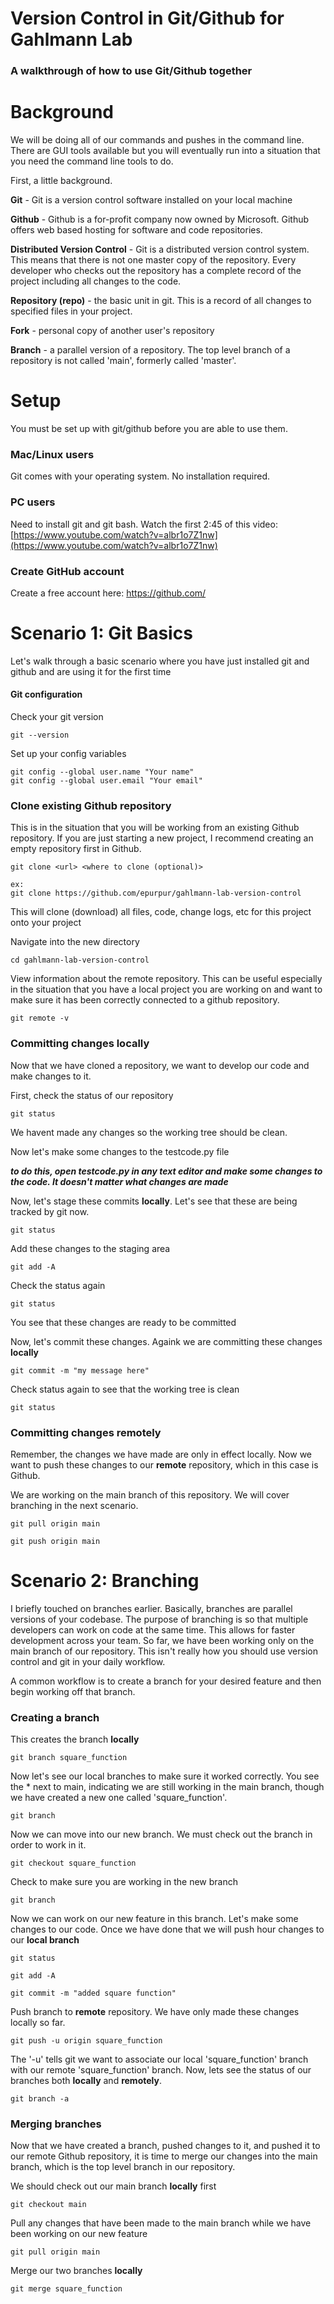 # Version Control in Git/Github for Gahlmann Lab

### A walkthrough of how to use Git/Github together

# Background

We will be doing all of our commands and pushes in the command line. There are GUI tools available but you will eventually run into a situation that you need the command line tools to do. 

First, a little background.

**Git** - Git is a version control software installed on your local machine

**Github** - Github is a for-profit company now owned by Microsoft. Github offers web based hosting for software and code repositories.

**Distributed Version Control** - Git is a distributed version control system. This means that there is not one master copy of the repository. Every developer who checks out the repository has a complete record of the project including all changes to the code. 

**Repository (repo)** - the basic unit in git. This is a record of all changes to specified files in your project.

**Fork** - personal copy of another user's repository

**Branch** - a parallel version of a repository. The top level branch of a repository is not called 'main', formerly called 'master'. 

# Setup

You must be set up with git/github before you are able to use them. 

### Mac/Linux users
Git comes with your operating system. No installation required.

### PC users
Need to install git and git bash. Watch the first 2:45 of this video: [https://www.youtube.com/watch?v=albr1o7Z1nw](https://www.youtube.com/watch?v=albr1o7Z1nw)

### Create GitHub account
Create a free account here: https://github.com/

# Scenario 1: Git Basics

Let's walk through a basic scenario where you have just installed git and github and are using it for the first time

#### Git configuration
Check your git version
```
git --version
```

Set up your config variables
```
git config --global user.name "Your name"
git config --global user.email "Your email"
```

### Clone existing Github repository
This is in the situation that you will be working from an existing Github repository. If you are just starting a new project, I recommend creating an empty repository first in Github.

```
git clone <url> <where to clone (optional)>

ex:
git clone https://github.com/epurpur/gahlmann-lab-version-control
```
This will clone (download) all files, code, change logs, etc for this project onto your project 

Navigate into the new directory
```
cd gahlmann-lab-version-control
```

View information about the remote repository. This can be useful especially in the situation that you have a local project you are working on and want to make sure it has been correctly connected to a github repository.
```
git remote -v
```

### Committing changes locally
Now that we have cloned a repository, we want to develop our code and make changes to it.

First, check the status of our repository
```
git status
```
We havent made any changes so the working tree should be clean. 

Now let's make some changes to the testcode.py file 

***to do this, open testcode.py in any text editor and make some changes to the code. It doesn't matter what changes are made***

Now, let's stage these commits **locally**. Let's see that these are being tracked by git now.
```
git status
```

Add these changes to the staging area

```
git add -A
```

Check the status again

```
git status
```

You see that these changes are ready to be committed

Now, let's commit these changes. Againk we are committing these changes **locally**

```
git commit -m "my message here"
```

Check status again to see that the working tree is clean

```
git status
```

### Committing changes remotely

Remember, the changes we have made are only in effect locally. Now we want to push these changes to our **remote** repository, which in this case is Github.

We are working on the main branch of this repository. We will cover branching in the next scenario.
```
git pull origin main

git push origin main
```

# Scenario 2: Branching

I briefly touched on branches earlier. Basically, branches are parallel versions of your codebase. The purpose of branching is so that multiple developers can work on code at the same time. This allows for faster development across your team. So far, we have been working only on the main branch of our repository. This isn't really how you should use version control and git in your daily workflow. 

A common workflow is to create a branch for your desired feature and then begin working off that branch. 

### Creating a branch

This creates the branch **locally**
```
git branch square_function
```

Now let's see our local branches to make sure it worked correctly. You see the * next to main, indicating we are still working in the main branch, though we have created a new one called 'square_function'.
```
git branch
```

Now we can move into our new branch. We must check out the branch in order to work in it.
```
git checkout square_function
```

Check to make sure you are working in the new branch

```
git branch
```

Now we can work on our new feature in this branch. Let's make some changes to our code. Once we have done that we will push hour changes to our **local branch**
```
git status

git add -A

git commit -m "added square function"
```

Push branch to **remote** repository. We have only made these changes locally so far.

```
git push -u origin square_function
```

The '-u' tells git we want to associate our local 'square_function' branch with our remote 'square_function' branch. 
Now, lets see the status of our branches both **locally** and **remotely**.

```
git branch -a
```

### Merging branches

Now that we have created a branch, pushed changes to it, and pushed it to our remote Github repository, it is time to merge our changes into the main branch, which is the top level branch in our repository.

We should check out our main branch **locally** first
```
git checkout main
```

Pull any changes that have been made to the main branch while we have been working on our new feature

```
git pull origin main
```

Merge our two branches **locally**
```
git merge square_function
```










